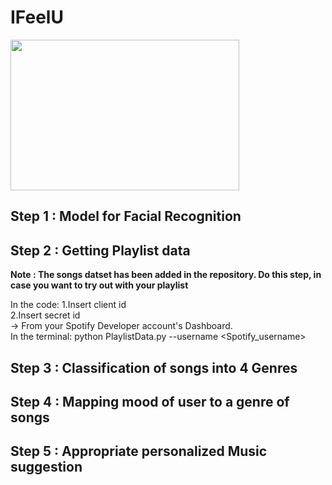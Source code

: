 # IFeelU
<img src="https://user-images.githubusercontent.com/54071144/114262903-1650be80-9a00-11eb-990a-c79848b55807.png" width="366" height="241">

## Step 1 : Model for Facial Recognition
## Step 2 : Getting Playlist data
**Note : The songs datset has been added in the repository. Do this step, in case you want to try out with your playlist**

In the code: 1.Insert client id <br/>
             <span>2.Insert secret id <br/>
-> From your Spotify Developer account's Dashboard.<br/>
 In the terminal: python PlaylistData.py --username <Spotify_username><br/>

  
  
## Step 3 : Classification of songs into 4 Genres
## Step 4 : Mapping mood of user to a genre of songs
## Step 5 : Appropriate personalized Music suggestion
